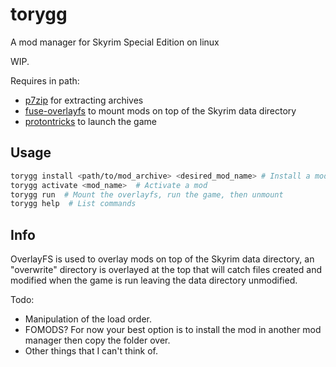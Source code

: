 # torygg
A mod manager for Skyrim Special Edition on linux

WIP.

Requires in path:
- [p7zip](https://github.com/jinfeihan57/p7zip) for extracting archives
- [fuse-overlayfs](https://github.com/containers/fuse-overlayfs) to mount mods on top of the Skyrim data directory
- [protontricks](https://github.com/Matoking/protontricks) to launch the game

## Usage
```bash
torygg install <path/to/mod_archive> <desired_mod_name> # Install a mod  
torygg activate <mod_name>  # Activate a mod  
torygg run  # Mount the overlayfs, run the game, then unmount
torygg help  # List commands
```  

## Info

OverlayFS is used to overlay mods on top of the Skyrim data directory, an "overwrite" directory is overlayed at the top that will catch files created and modified when the game is run leaving the data directory unmodified.

Todo:
- Manipulation of the load order.
- FOMODS? For now your best option is to install the mod in another mod manager then copy the folder over.
- Other things that I can't think of.
